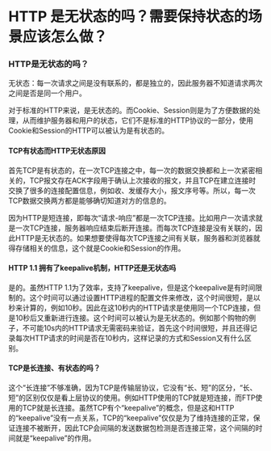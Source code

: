 # HTTP 是无状态的吗？需要保持状态的场景应该怎么做？

### HTTP是无状态的吗？

无状态：每一次请求之间是没有联系的，都是独立的，因此服务器不知道请求两次之间是否是同一个用户。

对于标准的HTTP来说，是无状态的。而Cookie、Session则是为了方便数据的处理，从而维护服务器和用户的状态，它们不是标准的HTTP协议的一部分，使用Cookie和Session的HTTP可以被认为是有状态的。

#### TCP有状态而HTTP无状态原因

首先TCP是有状态的，在一次TCP连接之中，每一次的数据交换都和上一次紧密相关的，TCP报文存在ACK字段用于确认上次接收的报文，并且TCP在建立连接时交换了很多的连接配置信息，例如收、发缓存大小，报文序号等。所以，每一次TCP数据交换两方都是能够确切知道对方的信息的。

因为HTTP是短连接，即每次“请求-响应”都是一次TCP连接。比如用户一次请求就是一次TCP连接，服务器响应结束后断开连接。而每次TCP连接是没有关联的，因此HTTP是无状态的。如果想要使得每次TCP连接之间有关联，服务器和浏览器就得存储相关的信息，这个就是Cookie和Session的作用。

#### HTTP 1.1 拥有了keepalive机制，HTTP还是无状态吗

是的。虽然HTTP 1.1为了效率，支持了keepalive，但是这个keepalive是有时间限制的。这个时间可以通过设置HTTP进程的配置文件来修改，这个时间很短，是以秒来计算的，例如10秒。因此在这10秒内的HTTP请求是使用同一个TCP连接，但是10秒后又重新进行连接。这个时间可以被认为是无状态的。例如那个购物的例子，不可能10s内的HTTP请求无需密码来验证，首先这个时间很短，并且还得记录每次HTTP请求的时间是否在10秒内，这样记录的方式和Session又有什么区别。

#### TCP是长连接、有状态的吗？

这个“长连接”不够准确，因为TCP是传输层协议，它没有“长、短”的区分，“长、短”的区别仅仅是看上层协议的使用。例如HTTP使用的TCP就是短连接，而FTP使用的TCP就是长连接。虽然TCP有个“keepalive”的概念，但是这和HTTP的“keepalive”没有一点关系，TCP的“keepalive”仅仅是为了维持连接的正常，保证连接不被断开，因此TCP会间隔的发送数据包检测是否连接正常，这个间隔的时间就是“keepalive”的作用。